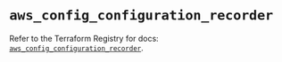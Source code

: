 # `aws_config_configuration_recorder`

Refer to the Terraform Registry for docs: [`aws_config_configuration_recorder`](https://registry.terraform.io/providers/hashicorp/aws/6.13.0/docs/resources/config_configuration_recorder).
